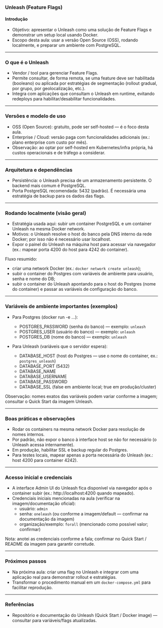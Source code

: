 ### Unleash (Feature Flags)

#### Introdução

- Objetivo: apresentar o Unleash como uma solução de Feature Flags e demonstrar um setup local usando Docker.
- Escopo desta aula: usar a versão Open Source (OSS), rodando localmente, e preparar um ambiente com PostgreSQL.

---

### O que é o Unleash

- Vendor / tool para gerenciar Feature Flags.
- Permite consultar, de forma remota, se uma feature deve ser habilitada (booleano) ou aplicada por estratégias de segmentação (rollout gradual, por grupo, por geolocalização, etc.).
- Integra com aplicações que consultam o Unleash em runtime, evitando redeploys para habilitar/desabilitar funcionalidades.

---

### Versões e modelo de uso

- OSS (Open Source): gratuito, pode ser self-hosted — é o foco desta aula.
- Enterprise / Cloud: versão paga com funcionalidades adicionais (ex.: plano enterprise com custo por mês).
- Observação: ao optar por self-hosted em Kubernetes/infra própria, há custos operacionais e de tráfego a considerar.

---

### Arquitetura e dependências

- Persistência: o Unleash precisa de um armazenamento persistente. O backend mais comum é PostgreSQL.
- Porta PostgreSQL recomendada: 5432 (padrão). É necessária uma estratégia de backup para os dados das flags.

---

### Rodando localmente (visão geral)

- Estratégia usada aqui: subir um container PostgreSQL e um container Unleash na mesma Docker network.
- Motivos: o Unleash resolve o host do banco pela DNS interno da rede Docker; por isso não é necessário usar localhost.
- Expor o painel do Unleash na máquina host para acessar via navegador (ex.: mapear porta 4200 do host para 4242 do container).

Fluxo resumido:

- criar uma network Docker (ex.: `docker network create unleash`);
- subir o container do Postgres com variáveis de ambiente para usuário, senha e nome do DB;
- subir o container do Unleash apontando para o host do Postgres (nome do container) e passar as variáveis de configuração do banco.

---

### Variáveis de ambiente importantes (exemplos)

- Para Postgres (docker run -e ...):

  - POSTGRES_PASSWORD (senha do banco) — exemplo: `unleash`
  - POSTGRES_USER (usuário do banco) — exemplo: `unleash`
  - POSTGRES_DB (nome do banco) — exemplo: `unleash`

- Para Unleash (variáveis que o servidor espera):
  - DATABASE_HOST (host do Postgres — use o nome do container, ex.: `postgres_unleash`)
  - DATABASE_PORT (5432)
  - DATABASE_NAME
  - DATABASE_USERNAME
  - DATABASE_PASSWORD
  - DATABASE_SSL (false em ambiente local; true em produção/cluster)

Observação: nomes exatos das variáveis podem variar conforme a imagem; consultar o Quick Start da imagem Unleash.

---

### Boas práticas e observações

- Rodar os containers na mesma network Docker para resolução de nomes internos.
- Por padrão, não expor o banco à interface host se não for necessário (o Unleash acessa internamente).
- Em produção, habilitar SSL e backup regular do Postgres.
- Para testes locais, mapear apenas a porta necessária do Unleash (ex.: host 4200 para container 4242).

---

### Acesso inicial e credenciais

- A interface Admin UI do Unleash fica disponível via navegador após o container subir (ex.: http://localhost:4200 quando mapeado).
- Credenciais iniciais mencionadas na aula (verificar na imagem/documentação oficial):
  - usuário: `admin`
  - senha: `oneleash` (ou conforme a imagem/default — confirmar na documentação da imagem)
  - organização/exemplo: `forall` (mencionado como possível valor; confirmar)

Nota: anotei as credenciais conforme a fala; confirmar no Quick Start / README da imagem para garantir corretude.

---

### Próximos passos

- Na próxima aula: criar uma flag no Unleash e integrar com uma aplicação real para demonstrar rollout e estratégias.
- Transformar o procedimento manual em um `docker-compose.yml` para facilitar reprodução.

---

### Referências

- Repositório e documentação do Unleash (Quick Start / Docker image) — consultar para variáveis/flags atualizadas.
